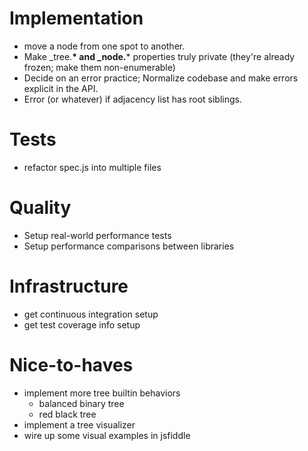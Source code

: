 # Implementation

 * move a node from one spot to another.
 * Make _tree.__* and _node.__* properties truly private (they're
   already frozen; make them non-enumerable)
 * Decide on an error practice; Normalize codebase and make errors
   explicit in the API.
 * Error (or whatever) if adjacency list has root siblings.

# Tests

 * refactor spec.js into multiple files
 
# Quality

 * Setup real-world performance tests
 * Setup performance comparisons between libraries

# Infrastructure

 * get continuous integration setup
 * get test coverage info setup

# Nice-to-haves

 * implement more tree builtin behaviors
   - balanced binary tree
   - red black tree
 * implement a tree visualizer
 * wire up some visual examples in jsfiddle


